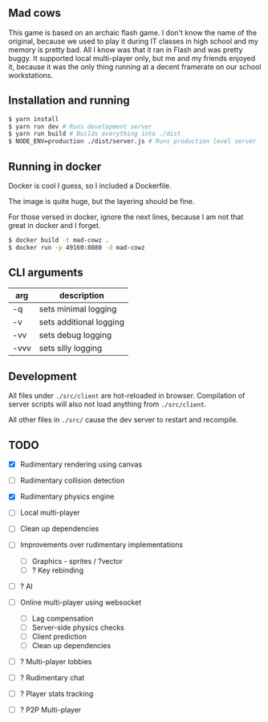 Mad cows
--------

This game is based on an archaic flash game. 
I don't know the name of the original, because we used
to play it during IT classes in high school and my memory
is pretty bad. All I know was that it ran in Flash and 
was pretty buggy. It supported local multi-player only,
but me and my friends enjoyed it,
because it was the only thing running at a decent framerate
on our school workstations.


Installation and running
------------------------

```sh
$ yarn install
$ yarn run dev # Runs development server
$ yarn run build # Builds everything into ./dist
$ NODE_ENV=production ./dist/server.js # Runs production level server 
```

Running in docker
-----------------

Docker is cool I guess, so I included a Dockerfile.

The image is quite huge, but the layering should be
fine. 

For those versed in docker, ignore the next lines, 
because I am not that great in docker and I forget.

```sh
$ docker build -t mad-cowz .
$ docker run -p 49160:8080 -d mad-cowz
```

CLI arguments
-------------

| arg    | description                 |
|--------|-----------------------------|
| -q     | sets minimal logging        |
| -v     | sets additional logging     |
| -vv    | sets debug logging          |
| -vvv   | sets silly logging          |


Development
-----------

All files under `./src/client` are hot-reloaded in browser.
Compilation of server scripts will also not load anything from 
`./src/client`.

All other files in `./src/` cause the dev server to restart
and recompile.


TODO
----

- [x] Rudimentary rendering using canvas
- [ ] Rudimentary collision detection
- [x] Rudimentary physics engine
- [ ] Local multi-player
- [ ] Clean up dependencies
- [ ] Improvements over rudimentary implementations
    - [ ] Graphics - sprites / ?vector
    - [ ] ? Key rebinding
- [ ] ? AI
- [ ] Online multi-player using websocket
    - [ ] Lag compensation
    - [ ] Server-side physics checks
    - [ ] Client prediction
    - [ ] Clean up dependencies
- [ ] ? Multi-player lobbies
- [ ] ? Rudimentary chat
- [ ] ? Player stats tracking
- [ ] ? P2P Multi-player
    
